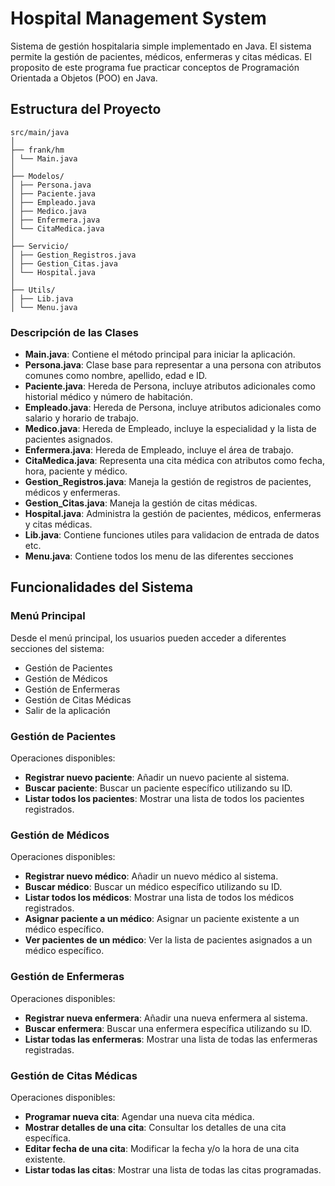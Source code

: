 # Hospital Management System

Sistema de gestión hospitalaria simple implementado en Java. El sistema permite la gestión de pacientes, médicos, enfermeras y citas médicas.
El proposito de este programa fue practicar conceptos de Programación Orientada a Objetos (POO) en Java.

## Estructura del Proyecto

```
src/main/java
│
├── frank/hm
│ └── Main.java
│
├── Modelos/
│ ├── Persona.java
│ ├── Paciente.java
│ ├── Empleado.java
│ ├── Medico.java
│ ├── Enfermera.java
│ └── CitaMedica.java
│
├── Servicio/
│ ├── Gestion_Registros.java
│ ├── Gestion_Citas.java
│ └── Hospital.java
│
├── Utils/
│ ├── Lib.java
│ └── Menu.java
```

### Descripción de las Clases

- **Main.java**: Contiene el método principal para iniciar la aplicación.
- **Persona.java**: Clase base para representar a una persona con atributos comunes como nombre, apellido, edad e ID.
- **Paciente.java**: Hereda de Persona, incluye atributos adicionales como historial médico y número de habitación.
- **Empleado.java**: Hereda de Persona, incluye atributos adicionales como salario y horario de trabajo.
- **Medico.java**: Hereda de Empleado, incluye la especialidad y la lista de pacientes asignados.
- **Enfermera.java**: Hereda de Empleado, incluye el área de trabajo.
- **CitaMedica.java**: Representa una cita médica con atributos como fecha, hora, paciente y médico.
- **Gestion_Registros.java**: Maneja la gestión de registros de pacientes, médicos y enfermeras.
- **Gestion_Citas.java**: Maneja la gestión de citas médicas.
- **Hospital.java**: Administra la gestión de pacientes, médicos, enfermeras y citas médicas.
- **Lib.java**: Contiene funciones utiles para validacion de entrada de datos etc.
- **Menu.java**: Contiene todos los menu de las diferentes secciones

## Funcionalidades del Sistema

### Menú Principal
Desde el menú principal, los usuarios pueden acceder a diferentes secciones del sistema:
- Gestión de Pacientes
- Gestión de Médicos
- Gestión de Enfermeras
- Gestión de Citas Médicas
- Salir de la aplicación

### Gestión de Pacientes
Operaciones disponibles:
- **Registrar nuevo paciente**: Añadir un nuevo paciente al sistema.
- **Buscar paciente**: Buscar un paciente específico utilizando su ID.
- **Listar todos los pacientes**: Mostrar una lista de todos los pacientes registrados.

### Gestión de Médicos
Operaciones disponibles:
- **Registrar nuevo médico**: Añadir un nuevo médico al sistema.
- **Buscar médico**: Buscar un médico específico utilizando su ID.
- **Listar todos los médicos**: Mostrar una lista de todos los médicos registrados.
- **Asignar paciente a un médico**: Asignar un paciente existente a un médico específico.
- **Ver pacientes de un médico**: Ver la lista de pacientes asignados a un médico específico.

### Gestión de Enfermeras
Operaciones disponibles:
- **Registrar nueva enfermera**: Añadir una nueva enfermera al sistema.
- **Buscar enfermera**: Buscar una enfermera específica utilizando su ID.
- **Listar todas las enfermeras**: Mostrar una lista de todas las enfermeras registradas.

### Gestión de Citas Médicas
Operaciones disponibles:
- **Programar nueva cita**: Agendar una nueva cita médica.
- **Mostrar detalles de una cita**: Consultar los detalles de una cita específica.
- **Editar fecha de una cita**: Modificar la fecha y/o la hora de una cita existente.
- **Listar todas las citas**: Mostrar una lista de todas las citas programadas.
